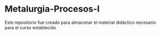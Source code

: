 # Metalurgia-Procesos-I
Este repositorio fue creado para almacenar el material didáctico necesario para el curso establecido
